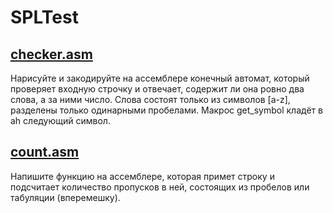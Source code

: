 # SPLTest
[checker.asm](https://github.com/kirmanak/SPLTest/blob/master/checker.asm)
-----
Нарисуйте и закодируйте на ассемблере конечный автомат, который проверяет входную строчку и отвечает, содержит ли она ровно два слова, а за ними число. Слова состоят только из символов [a-z], разделены только одинарными пробелами. Макрос get_symbol кладёт в ah следующий символ.

[count.asm](https://github.com/kirmanak/SPLTest/blob/master/count.asm)
-----
Напишите функцию на ассемблере, которая примет строку и подсчитает количество пропусков в ней, состоящих из пробелов или табуляции (вперемешку).
